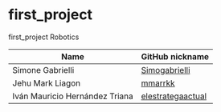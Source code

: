 # first_project
 first_project Robotics
 
|               Name               |GitHub nickname| 
|------------------------------------|---------------| 
| Simone Gabrielli |[Simogabrielli](https://github.com/Simogabrielli)| 
| Jehu Mark Liagon |[mmarrkk](https://github.com/mmarrkk)| 
|  Iván Mauricio Hernández Triana    |[elestrategaactual](https://github.com/elestrategaactual)|
